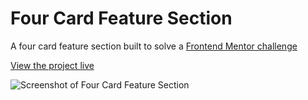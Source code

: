 # Four Card Feature Section

A four card feature section built to solve a [Frontend Mentor challenge](https://www.frontendmentor.io/)

[View the project live](https://four-card-feature-section.gkhynes.now.sh/)

![Screenshot of Four Card Feature Section](https://res.cloudinary.com/gerhynes/image/upload/q_auto/v1591003946/Screenshot_2020-06-01_Frontend_Mentor_Four_Card_Feature_Section_-_Flexbox_CSS_utility_classes_coding_challenge_solution_gwi0f6.png)
